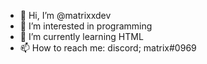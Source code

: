 - 👋 Hi, I’m @matrixxdev
- 👀 I’m interested in programming
- 🌱 I’m currently learning HTML
- 📫 How to reach me: discord; matrix#0969

<!---
matrixxdev/matrixxdev is a ✨ special ✨ repository because its `README.md` (this file) appears on your GitHub profile.
You can click the Preview link to take a look at your changes.
--->
